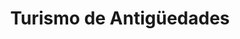 ---
title: "Turismo de Antigüedades"
url: /luyego-de-somoza/turismo-de-antigueedades/
shop: Antiquitäten
---